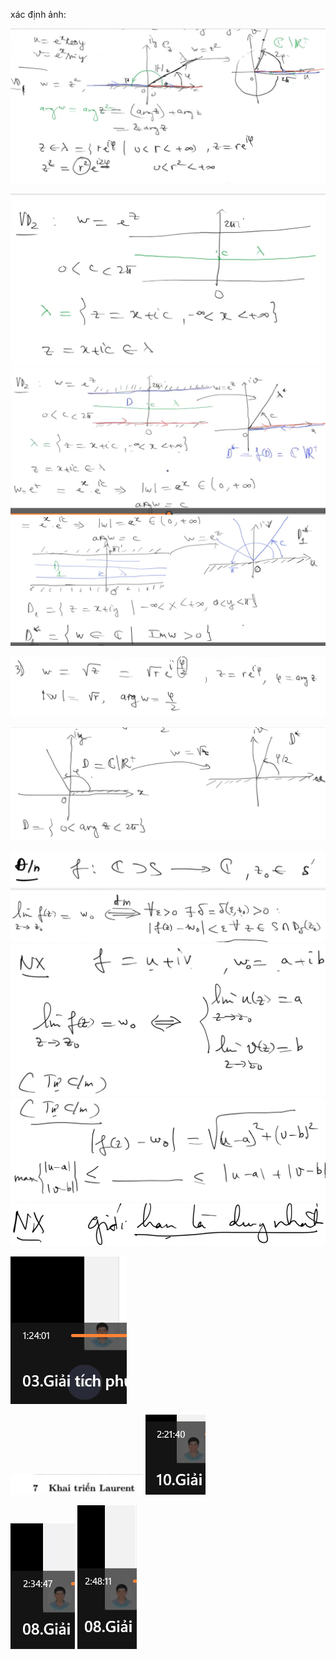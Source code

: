 <!-- Bài 5 -->
<!-- ![Alt text](image-114.png) -->
<!-- ![Alt text](image-127.png) -->
<!-- ![Alt text](image-124.png) -->
<!-- ![Alt text](image-125.png) -->
<!-- ![Alt text](image-126.png) -->
<!-- Bài 6 -->
<!-- Giải nghiệm sin z=0 -->
<!-- Bài 7 -->
<!-- ![Alt text](image-128.png) -->
<!-- ![Alt text](image-129.png) -->
<!-- Bài 8 -->

<!-- Bài 9 -->
<!-- ![Alt text](image-130.png) -->

<!-- Bài 10 -->
<!-- ok -->

<!-- Bài 11 -->
<!-- ![Alt text](image-132.png) -->
<!-- Bài 12 -->
<!--  -->
<!-- # ============== -->
<!--  -->
<!--  -->
<!-- ![Alt text](image-131.png) -->

<!--  -->
<!--  -->
<!--  -->
<!--  -->
<!--  -->
<!--  -->
<!--  -->
<!--  -->
<!--  -->
<!--  -->
<!--  -->
<!--  -->
<!--  -->
<!--  -->
<!--  -->
<!--  -->
<!--  -->
<!--  -->
<!--  -->

<!-- ![Alt text](image-133.png) -->

<!--  -->
<!--  -->
<!--  -->
<!--  -->
<!--  -->
<!--  -->
<!--  -->
<!--  -->
<!--  -->
<!--  -->
<!--  -->
<!--  -->
<!--  -->
<!--  -->
<!--  -->
<!--  -->
<!--  -->
<!--  -->
<!--  -->
<!--  -->
<!--  -->
<!-- Bỏ qua topo -->
<!--  -->

<!-- ![Alt text](image-134.png) -->
<!-- ![Alt text](image-135.png) -->

<!-- ![Alt text](image-136.png) -->
<!-- ![Alt text](image-137.png) -->
<!-- ![Alt text](image-138.png) -->
<!-- ![Alt text](image-139.png) -->

<!--  -->

<!-- ![Alt text](image-140.png) -->
<!-- ![Alt text](image-141.png) -->
<!-- ![Alt text](image-142.png) -->
<!-- ![Alt text](image-143.png) -->

<!-- Bỏ qua topo -->

<!-- ![Alt text](image-144.png) -->
<!-- ![Alt text](image-145.png) -->
<!-- ![Alt text](image-146.png) -->
<!-- ![Alt text](image-147.png) -->
<!-- ![Alt text](image-148.png) -->
<!-- VD: -->
<!-- ![Alt text](image-149.png) -->
<!-- ![Alt text](image-150.png) -->
xác định ảnh:

![Alt text](image-151.png)

![Alt text](image-152.png)
![Alt text](image-153.png)
![Alt text](image-154.png)

![Alt text](image-155.png)

![Alt text](image-156.png)


<!--  -->
![Alt text](image-157.png)
![Alt text](image-158.png)
![Alt text](image-159.png)
![Alt text](image-160.png)
![Alt text](image-161.png)



![Alt text](image-162.png)











![Alt text](image-163.png)
![Alt text](image-164.png)

 




![Alt text](image-168.png)
![Alt text](image-169.png)